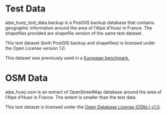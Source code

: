 # Test Data
alpe_huez_test_data.backup is a PostGIS backup database that contains geographic information around the area of l'Alpe d'Huez in France. The shapefiles provided are shapefile version of the same test dataset.

This test dataset (both PostGIS backup and shapefiles) is licensed under the Open License version 1.0.

This dataset was previously used in a [European benchmark.][1]


# OSM Data
alpe_huez.osm is an extract of OpenStreetMap database around the area of l'Alpe d'Huez in France. The extent is smaller than the test data.

This test dataset is licensed under the [Open Database License (ODbL) v1.0][2].

[1]: http://www.eurosdr.net/sites/default/files/uploaded_files/58.pdf
[2]: https://opendatacommons.org/licenses/odbl/1.0/

